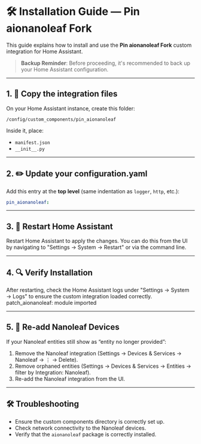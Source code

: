 # 🛠️ Installation Guide — Pin aionanoleaf Fork

This guide explains how to install and use the **Pin aionanoleaf Fork** custom integration for Home Assistant.

> **Backup Reminder**: Before proceeding, it's recommended to back up your Home Assistant configuration.

---

## 1. 📂 Copy the integration files

On your Home Assistant instance, create this folder:

`/config/custom_components/pin_aionanoleaf`

Inside it, place:

- `manifest.json`
- `__init__.py`

---

## 2. ✏️ Update your configuration.yaml

Add this entry at the **top level** (same indentation as `logger`, `http`, etc.):

```yaml
pin_aionanoleaf:
```

---

## 3. 🔄 Restart Home Assistant

Restart Home Assistant to apply the changes. You can do this from the UI by navigating to "Settings → System → Restart" or via the command line.

---

## 4. 🔍 Verify Installation

After restarting, check the Home Assistant logs under "Settings → System → Logs" to ensure the custom integration loaded correctly.
patch_aionanoleaf: module imported

---

## 5. 🔄 Re-add Nanoleaf Devices

If your Nanoleaf entities still show as “entity no longer provided”:
1. Remove the Nanoleaf integration (Settings → Devices & Services → Nanoleaf → ⋮ → Delete).
2. Remove orphaned entities (Settings → Devices & Services → Entities → filter by Integration: Nanoleaf).
3. Re-add the Nanoleaf integration from the UI.

---

## 🛠️ Troubleshooting

- Ensure the custom components directory is correctly set up.
- Check network connectivity to the Nanoleaf devices.
- Verify that the `aionanoleaf` package is correctly installed.
